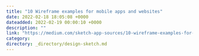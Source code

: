 ```yaml
---
title: "10 Wireframe examples for mobile apps and websites"
date: 2022-02-18 18:05:08 +0000
dateadded: 2022-02-19 00:00:10 +0000
description: ""
link: "https://medium.com/sketch-app-sources/10-wireframe-examples-for-mobile-apps-and-websites-3ef5fd4205b1?source=rss----d23119b14977---4"
category:
directory: _directory/design-sketch.md
---
```

